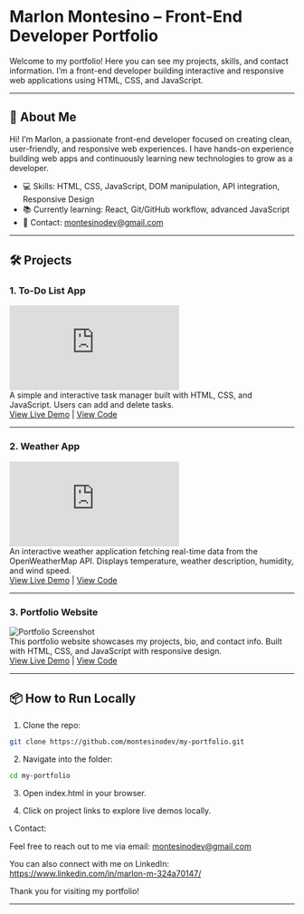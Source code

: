 # Marlon Montesino – Front-End Developer Portfolio

Welcome to my portfolio! Here you can see my projects, skills, and contact information. I’m a front-end developer building interactive and responsive web applications using HTML, CSS, and JavaScript.

---

## 🌟 About Me

Hi! I’m Marlon, a passionate front-end developer focused on creating clean, user-friendly, and responsive web experiences. I have hands-on experience building web apps and continuously learning new technologies to grow as a developer.

- 💻 Skills: HTML, CSS, JavaScript, DOM manipulation, API integration, Responsive Design  
- 📚 Currently learning: React, Git/GitHub workflow, advanced JavaScript  
- 📧 Contact: montesinodev@gmail.com

---

## 🛠 Projects

### 1. To-Do List App
![To-Do App Screenshot](https://opengraph.githubassets.com/1/montesinodev/my-portfolio/todo.html)  
A simple and interactive task manager built with HTML, CSS, and JavaScript. Users can add and delete tasks.  
[View Live Demo](todo.html) | [View Code](https://github.com/montesinodev/my-portfolio/tree/main/todo.html)

---

### 2. Weather App
![Weather App Screenshot](https://opengraph.githubassets.com/1/montesinodev/my-portfolio/weather.html)  
An interactive weather application fetching real-time data from the OpenWeatherMap API. Displays temperature, weather description, humidity, and wind speed.  
[View Live Demo](weather.html) | [View Code](https://github.com/montesinodev/my-portfolio/tree/main/weather.html)

---

### 3. Portfolio Website
![Portfolio Screenshot](https://opengraph.githubassets.com/1/montesinodev/my-portfolio/)  
This portfolio website showcases my projects, bio, and contact info. Built with HTML, CSS, and JavaScript with responsive design.  
[View Live Demo](index.html) | [View Code](https://github.com/montesinodev/my-portfolio)

---

## 📦 How to Run Locally

1. Clone the repo:  
```bash
git clone https://github.com/montesinodev/my-portfolio.git

```
2. Navigate into the folder:

```bash
cd my-portfolio
```

3. Open index.html in your browser.

4. Click on project links to explore live demos locally.

📞 Contact:

Feel free to reach out to me via email: montesinodev@gmail.com

You can also connect with me on LinkedIn: https://www.linkedin.com/in/marlon-m-324a70147/

Thank you for visiting my portfolio!

---

